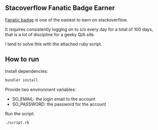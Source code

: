 ## Stacoverflow Fanatic Badge Earner

[Fanatic badge](https://stackoverflow.com/help/badges/83/fanatic) is one of the easiest to earn on stackoverflow.

It requires consistently logging on to s/o every day for a total of 100 days, that is a lot of discipline for a geeky Q/A site.

I tend to solve this with the attached ruby script.

## How to run
Install dependencies:
```bash
bundler install
```

Provide two environment variables:
- SO_EMAIL: the login email to the account
- SO_PASSWORD: the password for the account

Run the script:
```bash
./script.rb
```
